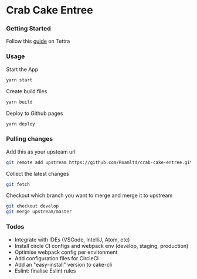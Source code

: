 # Crab Cake Entree

### Getting Started
Follow this [guide](https://app.tettra.co/teams/roamltd/pages/how-to-create-a-new-fe-project) on Tettra

### Usage

Start the App

```bash
yarn start
```

Create build files

```bash
yarn build
```

Deploy to Github pages

```bash
yarn deploy
```

### Pulling changes

Add this as your upsteam url

```bash
git remote add upstream https://github.com/Roamltd/crab-cake-entree.git
```

Collect the latest changes

```bash
git fetch
```

Checkout which branch you want to merge and merge it to upstream

```bash
git checkout develop
git merge upstream/master
```


### Todos

- Integrate with IDEs (VSCode, IntelliJ, Atom, etc)
- Install circle CI configs and webpack env (develop, staging, production)
- Optimise webpack config per envitonment
- Add configuration files for CircleCI
- Add an "easy-install" version to cake-cli
- Eslint: finalise Eslint rules
